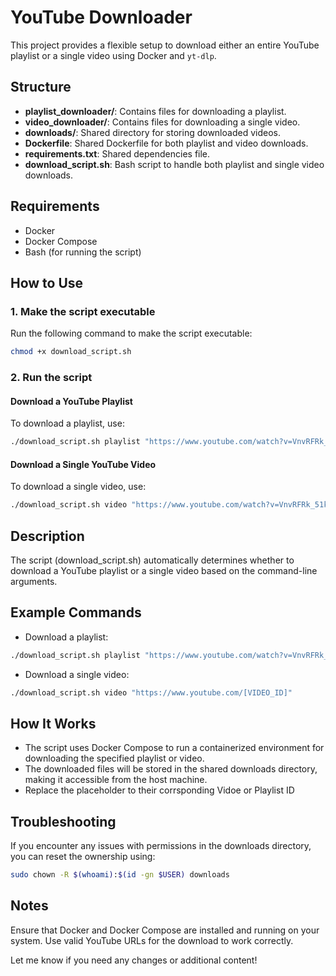 # YouTube Downloader

This project provides a flexible setup to download either an entire YouTube playlist or a single video using Docker and `yt-dlp`.

## Structure

- **playlist_downloader/**: Contains files for downloading a playlist.
- **video_downloader/**: Contains files for downloading a single video.
- **downloads/**: Shared directory for storing downloaded videos.
- **Dockerfile**: Shared Dockerfile for both playlist and video downloads.
- **requirements.txt**: Shared dependencies file.
- **download_script.sh**: Bash script to handle both playlist and single video downloads.

## Requirements

- Docker
- Docker Compose
- Bash (for running the script)

## How to Use

### 1. Make the script executable
Run the following command to make the script executable:
```bash
chmod +x download_script.sh
```
### 2. Run the script
#### Download a YouTube Playlist
To download a playlist, use:
```bash
./download_script.sh playlist "https://www.youtube.com/watch?v=VnvRFRk_51k&list=PLy7NrYWoggjziYQIDorlXjTvvwweTYoNC"
```
#### Download a Single YouTube Video
To download a single video, use:
```bash
./download_script.sh video "https://www.youtube.com/watch?v=VnvRFRk_51k"
```
## Description
The script (download_script.sh) automatically determines whether to download a YouTube playlist or a single video based on the command-line arguments.

## Example Commands
  - Download a playlist:
  ```bash
  ./download_script.sh playlist "https://www.youtube.com/watch?v=VnvRFRk_51k&list=[PLAYLIST_ID]"
  ```
  - Download a single video:
  ```bash
  ./download_script.sh video "https://www.youtube.com/[VIDEO_ID]"
  ```

## How It Works
 - The script uses Docker Compose to run a containerized environment for downloading the specified playlist or video.
 - The downloaded files will be stored in the shared downloads directory, making it accessible from the host machine.
 - Replace the placeholder to their corrsponding Vidoe or Playlist ID

 ## Troubleshooting
If you encounter any issues with permissions in the downloads directory, you can reset the ownership using:
```bash
sudo chown -R $(whoami):$(id -gn $USER) downloads
```

## Notes
Ensure that Docker and Docker Compose are installed and running on your system.
Use valid YouTube URLs for the download to work correctly.


Let me know if you need any changes or additional content!